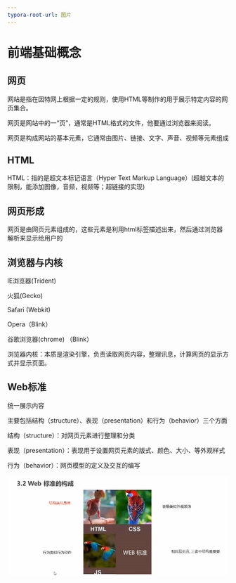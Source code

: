 ```yaml
---
typora-root-url: 图片
---
```


# 前端基础概念

## 网页

网站是指在因特网上根据一定的规则，使用HTML等制作的用于展示特定内容的网页集合。

网页是网站中的一“页”，通常是HTML格式的文件，他要通过浏览器来阅读。

网页是构成网站的基本元素，它通常由图片、链接、文字、声音、视频等元素组成

## HTML

HTML：指的是超文本标记语言（Hyper Text Markup Language）(超越文本的限制，能添加图像，音频，视频等；超链接的实现)

## 网页形成

网页是由网页元素组成的，这些元素是利用html标签描述出来，然后通过浏览器解析来显示给用户的

## 浏览器与内核

IE浏览器(Trident)

火狐(Gecko)

Safari (Webkit)

Opera（Blink）

谷歌浏览器(chrome) （Blink）

浏览器内核：本质是渲染引擎，负责读取网页内容，整理讯息，计算网页的显示方式并显示页面。

## Web标准

统一展示内容

主要包括结构（structure）、表现（presentation）和行为（behavior）三个方面

结构（structure）：对网页元素进行整理和分类

表现（presentation）：表现用于设置网页元素的版式、颜色、大小、等外观样式

行为（behavior）：网页模型的定义及交互的编写

![web结构](../img/web标准.png)







